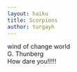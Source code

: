 ```yaml
---
layout: haiku
title: Scorpions
author: turgayh
---
```


wind of change world <br>
G. Thunberg<br>
How dare you!!!!!<br>